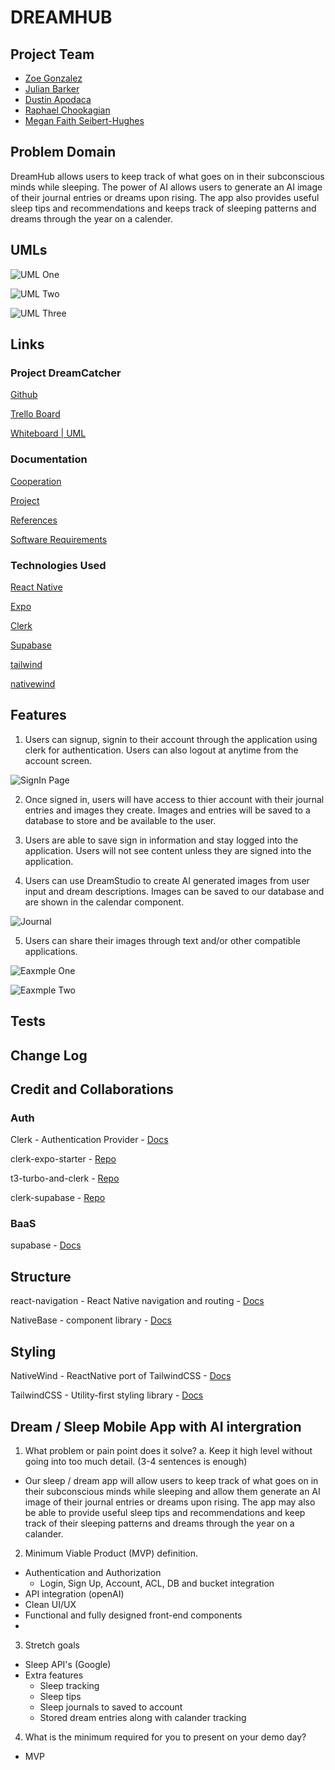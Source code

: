 # DREAMHUB

<!-- # CODENAME: DREAMCATCHER -->

## Project Team

- [Zoe Gonzalez](https://github.com/ZuSolaris)
- [Julian Barker](https://github.com/julian-barker)
- [Dustin Apodaca](https://github.com/dustinapodaca)
- [Raphael Chookagian](https://github.com/cesarderio)
- [Megan Faith Seibert-Hughes](https://github.com/maefae)

## Problem Domain

DreamHub allows users to keep track of what goes on in their subconscious minds while sleeping. The power of AI allows users to generate an AI image of their journal entries or dreams upon rising. The app also provides useful sleep tips and recommendations and keeps track of sleeping patterns and dreams through the year on a calender.

## UMLs

![UML One](./assets//UMLOne.png)

![UML Two](./assets//UMLTwo.png)

![UML Three](./assets//UMLThree.png)

## Links

### Project DreamCatcher

[Github](https://github.com/DJRMZ/DreamCatcher)

[Trello Board](https://trello.com/b/mMaqS3zv/dreamers)

[Whiteboard | UML](https://www.figma.com/file/QyzI6kh0zmEUBHKJB7KrFX/Project-DreamCatcher?node-id=0%3A1&t=Ox0v8YmWvbhF9jum-0)

### Documentation

[Cooperation](./documentation//cooperation.md)

[Project](./documentation//project.md)

[References](./documentation//references.md)

[Software Requirements](./documentation//software_req.md)

### Technologies Used

[React Native](https://reactnative.dev/docs/environment-setup)

[Expo](https://docs.expo.dev/)

[Clerk](https://clerk.dev/docs/quickstarts/get-started-with-expo)

[Supabase](https://supabase.com/docs/guides/getting-started/tutorials/with-expo)

[tailwind](https://tailwindcss.com/docs/installation)

[nativewind](https://www.nativewind.dev/)

## Features

1. Users can signup, signin to their account through the application using clerk for authentication. Users can also logout at anytime from the account screen.

![SignIn Page](./assets/SignInPage.PNG)

2. Once signed in, users will have access to thier account with their journal entries and images they create. Images and entries will be saved to a database to store and be available to the user.

3. Users are able to save sign in information and stay logged into the application. Users will not see content unless they are signed into the application.

4. Users can use DreamStudio to create AI generated images from user input and dream descriptions. Images can be saved to our database and are shown in the calendar component.

![Journal](./assets/Journal.PNG)

5. Users can share their images through text and/or other compatible applications.

![Eaxmple One](./assets/ExampleOne.PNG)

![Eaxmple Two](./assets/ExampleTwo.PNG)

## Tests

## Change Log

## Credit and Collaborations

### Auth

Clerk - Authentication Provider - [Docs](https://clerk.dev/docs)

clerk-expo-starter - [Repo](https://github.com/clerkinc/clerk-expo-starter)

t3-turbo-and-clerk - [Repo](https://github.com/clerkinc/t3-turbo-and-clerk)

clerk-supabase - [Repo](https://github.com/clerkinc/clerk-supabase)

### BaaS

supabase - [Docs](https://supabase.com/docs)

## Structure

react-navigation - React Native navigation and routing - [Docs](https://reactnavigation.org/docs)

NativeBase - component library - [Docs](https://docs.nativebase.io)

## Styling

NativeWind - ReactNative port of TailwindCSS - [Docs](https://www.nativewind.dev)

TailwindCSS - Utility-first styling library - [Docs](https://tailwindcss.com/docs)

## Dream / Sleep Mobile App with AI intergration

1. What problem or pain point does it solve? a. Keep it high level without going into too much detail. (3-4 sentences is enough)

- Our sleep / dream app will allow users to keep track of what goes on in their subconscious minds while sleeping and allow them generate an AI image of their journal entries or dreams upon rising. The app may also be able to provide useful sleep tips and recommendations and keep track of their sleeping patterns and dreams through the year on a calander.

2. Minimum Viable Product (MVP) definition.

- Authentication and Authorization
  - Login, Sign Up, Account, ACL, DB and bucket integration
- API integration (openAI)
- Clean UI/UX
- Functional and fully designed front-end components
-

3. Stretch goals

- Sleep API's (Google)
- Extra features
  - Sleep tracking
  - Sleep tips
  - Sleep journals to saved to account
  - Stored dream entries along with calander tracking

4. What is the minimum required for you to present on your demo day?

- MVP
